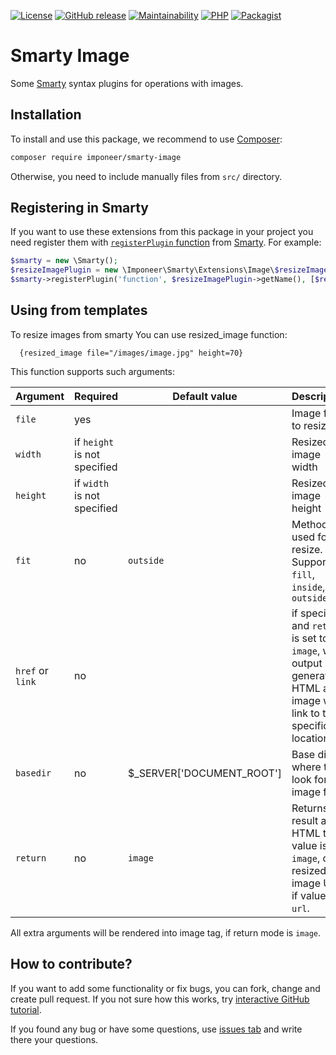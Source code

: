 [![License](https://img.shields.io/github/license/imponeer/smarty-image.svg)](LICENSE)
[![GitHub release](https://img.shields.io/github/release/imponeer/smarty-image.svg)](https://github.com/imponeer/smarty-image/releases) [![Maintainability](https://api.codeclimate.com/v1/badges/c284ca86c6df6e98b9d0/maintainability)](https://codeclimate.com/github/imponeer/smarty-image/maintainability) [![PHP](https://img.shields.io/packagist/php-v/imponeer/smarty-image.svg)](http://php.net) 
[![Packagist](https://img.shields.io/packagist/dm/imponeer/smarty-image.svg)](https://packagist.org/packages/imponeer/smarty-image)

# Smarty Image

Some [Smarty](https://smarty.net) syntax plugins for operations with images.

## Installation

To install and use this package, we recommend to use [Composer](https://getcomposer.org):

```bash
composer require imponeer/smarty-image
```

Otherwise, you need to include manually files from `src/` directory. 

## Registering in Smarty

If you want to use these extensions from this package in your project you need register them with [`registerPlugin` function](https://www.smarty.net/docs/en/api.register.plugin.tpl) from [Smarty](https://www.smarty.net). For example:
```php
$smarty = new \Smarty();
$resizeImagePlugin = new \Imponeer\Smarty\Extensions\Image\$resizeImagePlugin($psrCacheAdapter);
$smarty->registerPlugin('function', $resizeImagePlugin->getName(), [$resizeImagePlugin, 'execute']);
```

## Using from templates

To resize images from smarty You can use resized_image function:
```smarty
  {resized_image file="/images/image.jpg" height=70}
```

This function supports such arguments:

| Argument | Required | Default value | Description |
|----------|----------|---------------|-------------|
| `file`     | yes      |               | Image file to resize |
| `width`    | if `height` is not specified | | Resized image width |
| `height`   | if `width` is not specified | | Resized image height |
| `fit`     | no | `outside` | Method used for resize. Supported `fill`, `inside`, `outside` |
| `href` or `link`    | no | | if specified and `return` is set to `image`, will output generated HTML as image with link to this specific location | 
| `basedir` | no | $_SERVER['DOCUMENT_ROOT'] | Base dir where to look for image files |
| `return` | no | `image` | Returns result as HTML tag if value is `image`, or as resized image URI if value is `url`.  |

All extra arguments will be rendered into image tag, if return mode is `image`.

## How to contribute?

If you want to add some functionality or fix bugs, you can fork, change and create pull request. If you not sure how this works, try [interactive GitHub tutorial](https://try.github.io).

If you found any bug or have some questions, use [issues tab](https://github.com/imponeer/smarty-image/issues) and write there your questions.